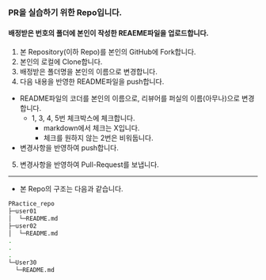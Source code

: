 ### PR을 실습하기 위한 Repo입니다.

#### 배정받은 번호의 폴더에 본인이 작성한 REAEME파일을 업로드합니다.
1. 본 Repository(이하 Repo)를 본인의 GitHub에 Fork합니다.
2. 본인의 로컬에 Clone합니다.
3. 배정받은 폴더명을 본인의 이름으로 변경합니다.
4. 다음 내용을 반영한 README파일을 push합니다.
  - README파일의 코더를 본인의 이름으로, 리뷰어를 퍼실의 이름(아무나)으로 변경합니다.
    - 1, 3, 4, 5번 체크박스에 체크합니다.
      - markdown에서 체크는 X입니다.
      - 체크를 원하지 않는 2번은 비워둡니다.
  - 변경사항을 반영하여 push합니다.
5. 변경사항을 반영하여 Pull-Request를 보냅니다.
     
---
- 본 Repo의 구조는 다음과 같습니다.
```bash
PRactice_repo
├─user01
│  └─README.md
├─user02
│  └─README.md
.
.
.
└─User30
  └─README.md
```
